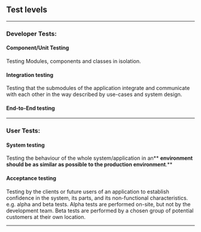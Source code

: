 ## Test levels

---

### Developer Tests:

#### Component/Unit Testing

Testing Modules, components and classes in isolation.

#### Integration testing

Testing that the submodules of the application integrate and communicate with each other in the way described by use-cases and system design.

#### End-to-End testing



---

### User Tests:

#### System testing

Testing the behaviour of the whole system/application in an** **environment should be as similar as possible to the production environment**.**

#### Acceptance testing

Testing by the clients or future users of an application  to establish confidence in the system, its parts, and its non-functional characteristics. e.g. alpha and beta tests. Alpha tests are performed on-site, but not by the development team. Beta tests are performed by a chosen group of potential customers at their own location.

---



